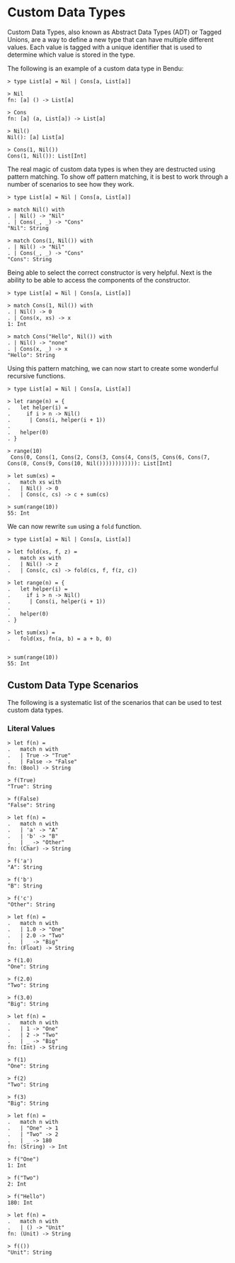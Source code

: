 # Custom Data Types

Custom Data Types, also known as Abstract Data Types (ADT) or Tagged Unions, are a way to define a new type that can have multiple different values. Each value is tagged with a unique identifier that is used to determine which value is stored in the type.

The following is an example of a custom data type in Bendu:

```bendu-repl
> type List[a] = Nil | Cons[a, List[a]]

> Nil
fn: [a] () -> List[a]

> Cons
fn: [a] (a, List[a]) -> List[a]

> Nil()
Nil(): [a] List[a]

> Cons(1, Nil())
Cons(1, Nil()): List[Int]
```

The real magic of custom data types is when they are destructed using pattern matching.  To show off pattern matching, it is best to work through a number of scenarios to see how they work.

```bendu-repl
> type List[a] = Nil | Cons[a, List[a]]

> match Nil() with
. | Nil() -> "Nil"
. | Cons(_, _) -> "Cons"
"Nil": String

> match Cons(1, Nil()) with
. | Nil() -> "Nil"
. | Cons(_, _) -> "Cons"
"Cons": String
```

Being able to select the correct constructor is very helpful.  Next is the ability to be able to access the components of the constructor.

```bendu-repl
> type List[a] = Nil | Cons[a, List[a]]

> match Cons(1, Nil()) with
. | Nil() -> 0
. | Cons(x, xs) -> x
1: Int

> match Cons("Hello", Nil()) with
. | Nil() -> "none"
. | Cons(x, _) -> x
"Hello": String
```

Using this pattern matching, we can now start to create some wonderful recursive functions.

```bendu-repl
> type List[a] = Nil | Cons[a, List[a]]

> let range(n) = {
.   let helper(i) =
.     if i > n -> Nil() 
.      | Cons(i, helper(i + 1))
.
.   helper(0)
. }

> range(10)
 Cons(0, Cons(1, Cons(2, Cons(3, Cons(4, Cons(5, Cons(6, Cons(7, Cons(8, Cons(9, Cons(10, Nil()))))))))))): List[Int]

> let sum(xs) =
.   match xs with
.   | Nil() -> 0
.   | Cons(c, cs) -> c + sum(cs)

> sum(range(10))
55: Int
```

We can now rewrite `sum` using a `fold` function.

```bendu-repl
> type List[a] = Nil | Cons[a, List[a]]

> let fold(xs, f, z) =
.   match xs with
.   | Nil() -> z
.   | Cons(c, cs) -> fold(cs, f, f(z, c))

> let range(n) = {
.   let helper(i) =
.     if i > n -> Nil() 
.      | Cons(i, helper(i + 1))
.
.   helper(0)
. }

> let sum(xs) =
.   fold(xs, fn(a, b) = a + b, 0)


> sum(range(10))
55: Int
```

## Custom Data Type Scenarios

The following is a systematic list of the scenarios that can be used to test custom data types.

### Literal Values

```bendu-repl
> let f(n) = 
.   match n with
.   | True -> "True"
.   | False -> "False"
fn: (Bool) -> String

> f(True)
"True": String

> f(False)
"False": String
```

```bendu-repl
> let f(n) = 
.   match n with
.   | 'a' -> "A"
.   | 'b' -> "B"
.   | _ -> "Other"
fn: (Char) -> String

> f('a')
"A": String

> f('b')
"B": String

> f('c')
"Other": String
```

```bendu-repl
> let f(n) = 
.   match n with
.   | 1.0 -> "One"
.   | 2.0 -> "Two"
.   | _ -> "Big"
fn: (Float) -> String

> f(1.0)
"One": String

> f(2.0)
"Two": String

> f(3.0)
"Big": String
```

```bendu-repl
> let f(n) = 
.   match n with
.   | 1 -> "One"
.   | 2 -> "Two"
.   | _ -> "Big"
fn: (Int) -> String

> f(1)
"One": String

> f(2)
"Two": String

> f(3)
"Big": String
```

```bendu-repl
> let f(n) = 
.   match n with
.   | "One" -> 1
.   | "Two" -> 2
.   | _ -> 180
fn: (String) -> Int

> f("One")
1: Int

> f("Two")
2: Int

> f("Hello")
180: Int
```

```bendu-repl
> let f(n) = 
.   match n with
.   | () -> "Unit"
fn: (Unit) -> String

> f(())
"Unit": String
```
